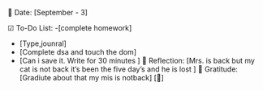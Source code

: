 📅 Date: [September - 3]

☑ To-Do List:
-[complete homework]
- [Type,jounral]
- [Complete dsa and touch the dom] 
- [Can i save it. Write for 30 minutes	]
📝 Reflection:
[Mrs. is back but  my cat is not back it’s been the five day’s and he is lost ]
🙏 Gratitude:
[Gradiute about that my mis is notback]
[🥲]



